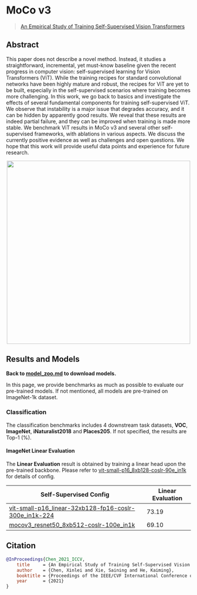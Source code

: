 # MoCo v3

> [An Empirical Study of Training Self-Supervised Vision Transformers](https://arxiv.org/abs/2104.02057)

<!-- [ALGORITHM] -->

## Abstract

This paper does not describe a novel method. Instead, it studies a straightforward, incremental, yet must-know baseline given the recent progress in computer vision: self-supervised learning for Vision Transformers (ViT). While the training recipes for standard convolutional networks have been highly mature and robust, the recipes for ViT are yet to be built, especially in the self-supervised scenarios where training becomes more challenging. In this work, we go back to basics and investigate the effects of several fundamental components for training self-supervised ViT. We observe that instability is a major issue that degrades accuracy, and it can be hidden by apparently good results. We reveal that these results are indeed partial failure, and they can be improved when training is made more stable. We benchmark ViT results in MoCo v3 and several other self-supervised frameworks, with ablations in various aspects. We discuss the currently positive evidence as well as challenges and open questions. We hope that this work will provide useful data points and experience for future research.

<div align="center">
<img  src="https://user-images.githubusercontent.com/36138628/151305362-e6e8ea35-b3b8-45f6-8819-634e67083218.png" width="500" />
</div>

## Results and Models

**Back to [model_zoo.md](https://github.com/open-mmlab/mmselfsup/blob/master/docs/en/model_zoo.md) to download models.**

In this page, we provide benchmarks as much as possible to evaluate our pre-trained models. If not mentioned, all models are pre-trained on ImageNet-1k dataset.

### Classification

The classification benchmarks includes 4 downstream task datasets, **VOC**, **ImageNet**,  **iNaturalist2018** and **Places205**. If not specified, the results are Top-1 (%).

#### ImageNet Linear Evaluation

The **Linear Evaluation** result is obtained by training a linear head upon the pre-trained backbone. Please refer to [vit-small-p16_8xb128-coslr-90e_in1k](https://github.com/open-mmlab/mmselfsup/blob/master/configs/benchmarks/classification/imagenet/vit-small-p16_8xb128-coslr-90e_in1k.py) for details of config.

| Self-Supervised Config                                                                                                                                                                              | Linear Evaluation |
| --------------------------------------------------------------------------------------------------------------------------------------------------------------------------------------------------- | ----------------- |
| [vit-small-p16_linear-32xb128-fp16-coslr-300e_in1k-224](https://github.com/open-mmlab/mmselfsup/blob/master/configs/selfsup/mocov3/mocov3_vit-small-p16_linear-32xb128-fp16-coslr-300e_in1k-224.py) | 73.19             |
| [mocov3_resnet50_8xb512-coslr-100e_in1k](configs/selfsup/mocov3/mocov3_resnet50_8xb512-coslr-100e_in1k.py) | 69.10             |

## Citation

```bibtex
@InProceedings{Chen_2021_ICCV,
    title     = {An Empirical Study of Training Self-Supervised Vision Transformers},
    author    = {Chen, Xinlei and Xie, Saining and He, Kaiming},
    booktitle = {Proceedings of the IEEE/CVF International Conference on Computer Vision (ICCV)},
    year      = {2021}
}
```
